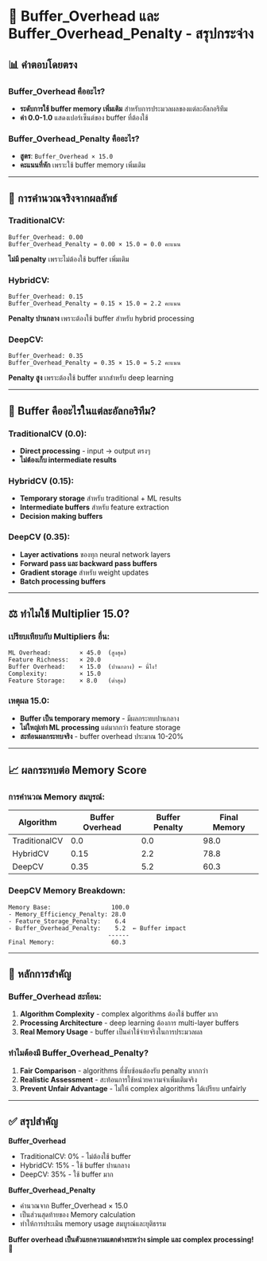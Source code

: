 # 🎯 Buffer_Overhead และ Buffer_Overhead_Penalty - สรุปกระจ่าง

## 📊 **คำตอบโดยตรง**

### **Buffer_Overhead คืออะไร?**
- **ระดับการใช้ buffer memory เพิ่มเติม** สำหรับการประมวลผลของแต่ละอัลกอริทึม
- **ค่า 0.0-1.0** แสดงเปอร์เซ็นต์ของ buffer ที่ต้องใช้

### **Buffer_Overhead_Penalty คืออะไร?**
- **สูตร**: `Buffer_Overhead × 15.0`
- **คะแนนที่หัก** เพราะใช้ buffer memory เพิ่มเติม

---

## 🧮 **การคำนวณจริงจากผลลัพธ์**

### **TraditionalCV:**
```
Buffer_Overhead: 0.00
Buffer_Overhead_Penalty = 0.00 × 15.0 = 0.0 คะแนน
```
**ไม่มี penalty** เพราะไม่ต้องใช้ buffer เพิ่มเติม

### **HybridCV:**
```
Buffer_Overhead: 0.15
Buffer_Overhead_Penalty = 0.15 × 15.0 = 2.2 คะแนน
```
**Penalty ปานกลาง** เพราะต้องใช้ buffer สำหรับ hybrid processing

### **DeepCV:**
```
Buffer_Overhead: 0.35
Buffer_Overhead_Penalty = 0.35 × 15.0 = 5.2 คะแนน
```
**Penalty สูง** เพราะต้องใช้ buffer มากสำหรับ deep learning

---

## 💾 **Buffer คืออะไรในแต่ละอัลกอริทึม?**

### **TraditionalCV (0.0):**
- **Direct processing** - input → output ตรงๆ
- **ไม่ต้องเก็บ intermediate results**

### **HybridCV (0.15):**
- **Temporary storage** สำหรับ traditional + ML results
- **Intermediate buffers** สำหรับ feature extraction
- **Decision making buffers**

### **DeepCV (0.35):**
- **Layer activations** ของทุก neural network layers
- **Forward pass และ backward pass buffers**
- **Gradient storage** สำหรับ weight updates
- **Batch processing buffers**

---

## ⚖️ **ทำไมใช้ Multiplier 15.0?**

### **เปรียบเทียบกับ Multipliers อื่น:**
```
ML Overhead:        × 45.0  (สูงสุด)
Feature Richness:   × 20.0  
Buffer Overhead:    × 15.0  (ปานกลาง) ← นี่ไง!
Complexity:         × 15.0
Feature Storage:    × 8.0   (ต่ำสุด)
```

### **เหตุผล 15.0:**
- **Buffer เป็น temporary memory** - มีผลกระทบปานกลาง
- **ไม่ใหญ่เท่า ML processing** แต่มากกว่า feature storage
- **สะท้อนผลกระทบจริง** - buffer overhead ประมาณ 10-20%

---

## 📈 **ผลกระทบต่อ Memory Score**

### **การคำนวณ Memory สมบูรณ์:**

| Algorithm    | Buffer Overhead | Buffer Penalty | Final Memory |
|------------- |---------------- |--------------- |------------- |
| TraditionalCV| 0.0             | 0.0            | 98.0         |
| HybridCV     | 0.15            | 2.2            | 78.8         |
| DeepCV       | 0.35            | 5.2            | 60.3         |

### **DeepCV Memory Breakdown:**
```
Memory Base:                 100.0
- Memory_Efficiency_Penalty: 28.0
- Feature_Storage_Penalty:    6.4
- Buffer_Overhead_Penalty:    5.2  ← Buffer impact
                            ------
Final Memory:                60.3
```

---

## 🎯 **หลักการสำคัญ**

### **Buffer_Overhead สะท้อน:**
1. **Algorithm Complexity** - complex algorithms ต้องใช้ buffer มาก
2. **Processing Architecture** - deep learning ต้องการ multi-layer buffers
3. **Real Memory Usage** - buffer เป็นค่าใช้จ่ายจริงในการประมวลผล

### **ทำไมต้องมี Buffer_Overhead_Penalty?**
1. **Fair Comparison** - algorithms ที่ซับซ้อนต้องรับ penalty มากกว่า
2. **Realistic Assessment** - สะท้อนการใช้หน่วยความจำเพิ่มเติมจริง
3. **Prevent Unfair Advantage** - ไม่ให้ complex algorithms ได้เปรียบ unfairly

---

## ✅ **สรุปสำคัญ**

**Buffer_Overhead**
- TraditionalCV: 0% - ไม่ต้องใช้ buffer
- HybridCV: 15% - ใช้ buffer ปานกลาง
- DeepCV: 35% - ใช้ buffer มาก

**Buffer_Overhead_Penalty**
- คำนวณจาก Buffer_Overhead × 15.0
- เป็นส่วนสุดท้ายของ Memory calculation
- ทำให้การประเมิน memory usage สมบูรณ์และยุติธรรม

**Buffer overhead เป็นตัวแยกความแตกต่างระหว่าง simple และ complex processing!** 🎯